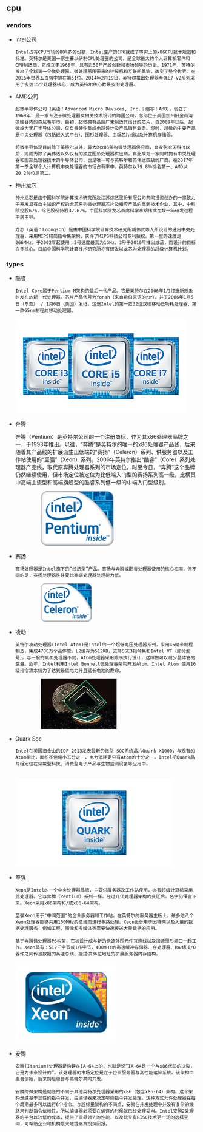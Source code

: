 ## cpu

### vendors
+ Intel公司

      Intel占有CPU市场的80%多的份额，Intel生产的CPU就成了事实上的x86CPU技术规范和标准。英特尔是美国一家主要以研制CPU处理器的公司，是全球最大的个人计算机零件和CPU制造商，它成立于1968年，具有近50年产品创新和市场领导的历史。1971年，英特尔推出了全球第一个微处理器。微处理器所带来的计算机和互联网革命，改变了整个世界。在2016年世界五百强中排在第51位。2014年2月19日，英特尔推出处理器至强E7 v2系列采用了多达15个处理器核心，成为英特尔核心数最多的处理器。

+ AMD公司
  
      超微半导体公司（英语：Advanced Micro Devices, Inc.；缩写：AMD），创立于1969年，是一家专注于微处理器及相关技术设计的跨国公司，总部位于美国加州旧金山湾区硅谷内的森尼韦尔市。最初，超微拥有晶圆厂来制造其设计的芯片，自2009年以后，超微成为无厂半导体公司，仅负责硬件集成电路设计及产品销售业务。现时，超微的主要产品是中央处理器（包括嵌入式平台）、图形处理器、主板芯片组以及计算机存储器。

      超微半导体是目前除了英特尔以外，最大的x86架构微处理器供应商，自收购冶天科技以后，则成为除了英伟达以外仅有的独立图形处理器供应商，自此成为一家同时拥有中央处理器和图形处理器技术的半导体公司，也是唯一可与英特尔和英伟达匹敌的厂商。在2017年第一季全球个人计算机中央处理器的市场占有率中，英特尔以79.8％排名第一、AMD以20.2％位居第二。

+ 神州龙芯

      神州龙芯是由中国科学院计算技术研究所及江苏综艺股份有限公司共同投资创办的一家致力于开发具有自主知识产权的龙芯系列微处理器芯片及相应产品的高新技术企业，其中，中科院控股67%，综艺股份持股32.67%。中国科学院龙芯首席科学家胡伟武在数十年研发过程中居主导。

      龙芯（英语：Loongson）是由中国科学院计算技术研究所胡伟武等人所设计的通用中央处理器，采用MIPS精简指令集架构，获得了MIPS科技公司专利授权。第一型的速度是266MHz，于2002年起使用；2号速度最高为1GHz，3号于2010年推出成品，而设计的目标在多核心。目前中国科学院计算技术研究所亦有研发以龙芯为处理器的超级计算机计划。

### types
+ 酷睿

      Intel Core属于Pentium M架构的最后一代产品。它是英特尔在2006年1月打造新形象时发布的新一代处理器。芯片产品代号为Yonah（来自希伯来语的יונה‎），并于2006年1月5日（东亚） / 1月6日（美国）发行。这是Intel的第一款32位双核移动低功耗处理器、第一款65nm制程的移动处理器。
    ![酷睿](./pic/pic2/酷睿.png)

+ 奔腾

    奔腾（Pentium）是英特尔公司的一个注册商标，作为其x86处理器品牌之一，于1993年推出。以往，“奔腾”是英特尔的唯一的x86处理器产品线，后来随着其产品线的扩展派生出低端的“赛扬”（Celeron）系列、供服务器以及工作站使用的“至强”（Xeon）系列。2006年英特尔推出“酷睿”（Core）系列处理器产品线，取代原奔腾处理器系列的市场定位。时至今日，“奔腾”这个品牌仍然继续使用，但市场定位被定位为比低端入门型的赛扬系列高一级，比横贯中高端主流型和高端旗舰型的酷睿系列低一级的中端入门型级别。

    &nbsp;&nbsp;&nbsp;&nbsp;&nbsp;&nbsp;&nbsp;&nbsp;&nbsp;&nbsp;&nbsp;&nbsp;&nbsp;&nbsp;&nbsp;&nbsp; ![奔腾](./pic/pic2/奔腾.png)

+ 赛扬
  
      赛扬处理器是Intel旗下的“经济型”产品。赛扬与奔腾或酷睿处理器使用的核心相同，但不同的是，赛扬处理器往往要比高端处理器处理能力低。
    &nbsp;&nbsp;&nbsp;&nbsp;&nbsp;&nbsp;&nbsp;&nbsp;&nbsp;&nbsp;&nbsp;&nbsp;&nbsp;&nbsp;&nbsp;&nbsp; ![赛扬](./pic/pic2/赛扬.png)

+ 凌动

      英特尔凌动处理器(Intel Atom)是Intel的一个超低电压处理器系列，采用45纳米制程制造，集成4700万个晶体管。L2缓存为512KB，支持SSE3指令集和Intel VT（部分型号）。与一般的桌面处理器不同，Atom处理器采用顺序执行设计，这样做可以减少晶体管的数量。近年，Intel利用Intel Bonnell微处理器架构开发Atom。Intel Atom 使用16级指令流水线为了达到最低电力并且延长电池的寿命。
    &nbsp;&nbsp;&nbsp;&nbsp;&nbsp;&nbsp;&nbsp;&nbsp;&nbsp;&nbsp;&nbsp;&nbsp;&nbsp;&nbsp;&nbsp;&nbsp; ![凌动](./pic/pic2/凌动.jpg)

+ Quark Soc
  
      Intel在美国旧金山的IDF 2013发表最新的微型 SOC系统晶片Quark X1000，与现有的Atom相比，面积不但缩小五分之一，电力消耗更只有Atom的十分之一。Intel把Quark晶片组定位在穿戴型科技、消费型电子产品与生物监测设备等应用中。
    &nbsp;&nbsp;&nbsp;&nbsp;&nbsp;&nbsp;&nbsp;&nbsp;&nbsp;&nbsp;&nbsp;&nbsp;&nbsp;&nbsp;&nbsp;&nbsp; ![夸克](./pic/pic2/夸克.png)

+ 至强

      Xeon是Intel的一个中央处理器品牌，主要供服务器及工作站使用，亦有超级计算机采用此处理器。它与奔腾（Pentium）系列一样，经过几代处理器架构的变迁后，名字仍保留下来。Xeon采用x86架构和/或x86-64架构。

      至强Xeon用于"中间范围"的企业服务器和工作站。在英特尔的服务器主板上，最多达八个Xeon处理器能够共用100MHz的总线而进行多路处理。Xeon设计用于因特网以及大量的数据处理服务，例如工程、图像和多媒体等需要快速传送大量数据的应用。

      基于奔腾微处理器P6构架，它被设计成与新的快速外围元件互连线以及加速图形端口一起工作。Xeon具有：512千字节或1兆字节，400MHz的高速缓冲存储器、在处理器、RAM和I/O器件之间传递数据的高速总线、能提供36位地址的扩展服务器内存结构。
    ![至强](./pic/pic2/至强.jpg)

+ 安腾

      安腾(Itanium)处理器是构建在IA-64上的，也就是说“IA-64是一个与x86代码的决裂，它是为未来设计的“。该处理器的市场定位是在于企业服务器与高性能运算系统。该架构由惠普创始，后来则是惠普与英特尔共同开发。

      安腾的微架构是彻底的不同于其他英特尔处理器采用的x86（包含x86-64）架构。这个架构是建基于显性的指令并发，由编译器来决定哪些指令并发处理。这种方式允许处理器在每个周期最多可以运行6个指令。与超标量架构的不同点，安腾在并发处理中并没有复杂的线路来判断指令依赖性，所以编译器必须要在编译的时候就已经处理妥当。Intel安腾2处理器的平台以较低的成本，提供了业界领先的性能，以及比专有RISC技术更广泛的选择空间，可帮助企业和机构最大地提高其投资回报。
